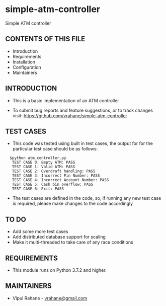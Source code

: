 # simple-atm-controller
Simple ATM controller

CONTENTS OF THIS FILE
---------------------

 * Introduction
 * Requirements
 * Installation
 * Configuration
 * Maintainers


INTRODUCTION
------------

 * This is a basic implementation of an ATM controller

 * To submit bug reports and feature suggestions, or to track changes visit:
   https://github.com/vrahane/simple-atm-controller


TEST CASES
----------

 * This code was tested using built in test cases, the output for for the particular test case should be as follows:

```
  $python atm_controller.py
   TEST CASE 0: Empty ATM: PASS
   TEST CASE 1: Valid ATM: PASS
   TEST CASE 2: Overdraft handling: PASS
   TEST CASE 3: Incorrect Pin Number: PASS
   TEST CASE 4: Incorrect Account Number: PASS
   TEST CASE 5: Cash bin overflow: PASS
   TEST CASE 6: Exit: PASS
```

 * The test cases are defined in the code, so, if running any new test case is required, please make changes to the code accordingly


TO DO
-----

 * Add some more test cases
 * Add distributed database support for scaling
 * Make it multi-threaded to take care of any race conditions


REQUIREMENTS
------------

 * This module runs on Python 3.7.2 and higher. 


MAINTAINERS
-----------

 * Vipul Rahane - vrahane@gmail.com 
